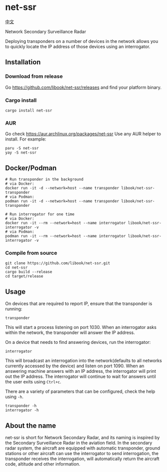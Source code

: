 # net-ssr

[中文](./README.zh.md)

Network Secondary Surveillance Radar

Deploying transponders on a number of devices in the network allows you to quickly locate the IP address of those devices using an interrogator.

## Installation

### Download from release

Go https://github.com/libook/net-ssr/releases and find your platform binary.

### Cargo install

```shell
cargo install net-ssr
```

### AUR

Go check https://aur.archlinux.org/packages/net-ssr
Use any AUR helper to install. For example:
```shell
paru -S net-ssr
yay -S net-ssr
```

## Docker/Podman

```shell
# Run transponder in the background
# via Docker:
docker run -it -d --network=host --name transponder libook/net-ssr-transponder
# via Podman:
podman run -it -d --network=host --name transponder libook/net-ssr-transponder

# Run interrogator for one time
# via Docker:
docker run -it --rm --network=host --name interrogator libook/net-ssr-interrogator -v
# via Podman:
podman run -it --rm --network=host --name interrogator libook/net-ssr-interrogator -v
```

### Compile from source
```shell
git clone https://github.com/libook/net-ssr.git
cd net-ssr
cargo build --release
cd target/release
```

## Usage

On devices that are required to report IP, ensure that the transponder is running:
```shell
transponder
```
This will start a process listening on port 1030. When an interrogator asks within the network, the transponder will answer the IP address.

On a device that needs to find answering devices, run the interrogator:
```shell
interrogator
```
This will broadcast an interrogation into the network(defaults to all networks currently accessed by the device) and listen on port 1090. When an answering machine answers with an IP address, the interrogator will print out the IP address.
The interrogator will continue to wait for answers until the user exits using `Ctrl+c`.

There are a variety of parameters that can be configured, check the help using `-h`.
```shell
transponder -h
interrogator -h
```

## About the name

net-ssr is short for Network Secondary Radar, and its naming is inspired by the Secondary Surveillance Radar in the aviation field.
In the secondary radar system, the aircraft are equipped with automatic transponder, ground stations or other aircraft can use the interrogator to send interrogation, the transponder receives the interrogation, will automatically return the aircraft code, altitude and other information.
